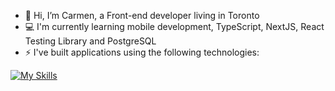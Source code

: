 - 👋 Hi, I’m Carmen, a Front-end developer living in Toronto 
- 💻 I'm currently learning mobile development, TypeScript, NextJS, React Testing Library and PostgreSQL 
- ⚡ I've built applications using the following technologies:

[![My Skills](https://skillicons.dev/icons?i=js,jquery,html,css,express,figma,git,github,postman,mongodb,nodejs,react,redux,tailwind,typescript)](https://skillicons.dev)
